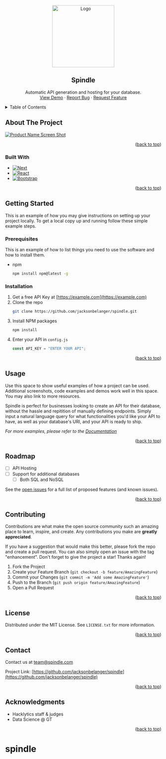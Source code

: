 <!-- Improved compatibility of back to top link: See: https://github.com/othneildrew/Best-README-Template/pull/73 -->

<a name="readme-top"></a>

<!--
*** Thanks for checking out the Best-README-Template. If you have a suggestion
*** that would make this better, please fork the repo and create a pull request
*** or simply open an issue with the tag "enhancement".
*** Don't forget to give the project a star!
*** Thanks again! Now go create something AMAZING! :D
-->

<!-- PROJECT LOGO -->
<br />
<div align="center">
  <a href="https://github.com/jacksonbelanger/spindle">
    <img src="logo.jpeg" alt="Logo" width="200" height="200">
  </a>

<h2 align="center">Spindle</h2>

  <p align="center">
    Automatic API generation and hosting for your database.
    <br />
    <!-- <a href="https://github.com/jacksonbelanger/spindle"><strong>Explore the docs »</strong></a>
    <br />
    <br /> -->
    <a href="https://github.com/jacksonbelanger/spindle">View Demo</a>
    ·
    <a href="https://github.com/jacksonbelanger/spindle/issues">Report Bug</a>
    ·
    <a href="https://github.com/jacksonbelanger/spindle/issues">Request Feature</a>
  </p>
</div>

<!-- TABLE OF CONTENTS -->
<details>
  <summary>Table of Contents</summary>
  <ol>
    <li>
      <a href="#about-the-project">About The Project</a>
      <ul>
        <li><a href="#built-with">Built With</a></li>
      </ul>
    </li>
    <li>
      <a href="#getting-started">Getting Started</a>
      <ul>
        <li><a href="#prerequisites">Prerequisites</a></li>
        <li><a href="#installation">Installation</a></li>
      </ul>
    </li>
    <li><a href="#usage">Usage</a></li>
    <li><a href="#roadmap">Roadmap</a></li>
    <li><a href="#contributing">Contributing</a></li>
    <li><a href="#license">License</a></li>
    <li><a href="#contact">Contact</a></li>
    <li><a href="#acknowledgments">Acknowledgments</a></li>
  </ol>
</details>

<!-- ABOUT THE PROJECT -->

## About The Project

[![Product Name Screen Shot][product-screenshot]](https://example.com)

<p align="right">(<a href="#readme-top">back to top</a>)</p>

### Built With

- [![Next][Next.js]][Next-url]
- [![React][React.js]][React-url]
- [![Bootstrap][Bootstrap.com]][Bootstrap-url]

<p align="right">(<a href="#readme-top">back to top</a>)</p>

<!-- GETTING STARTED -->

## Getting Started

This is an example of how you may give instructions on setting up your project locally.
To get a local copy up and running follow these simple example steps.

### Prerequisites

This is an example of how to list things you need to use the software and how to install them.

- npm
  ```sh
  npm install npm@latest -g
  ```

### Installation

1. Get a free API Key at [https://example.com](https://example.com)
2. Clone the repo
   ```sh
   git clone https://github.com/jacksonbelanger/spindle.git
   ```
3. Install NPM packages
   ```sh
   npm install
   ```
4. Enter your API in `config.js`
   ```js
   const API_KEY = "ENTER YOUR API";
   ```

<p align="right">(<a href="#readme-top">back to top</a>)</p>

<!-- USAGE EXAMPLES -->

## Usage

Use this space to show useful examples of how a project can be used. Additional screenshots, code examples and demos work well in this space. You may also link to more resources.

Spindle is perfect for businesses looking to create an API for their database, without the hassle and repitition of manually defining endpoints. Simply input a natural language query for what functionalities you'd like your API to have, as well as your database's URI, and your API is ready to ship.

_For more examples, please refer to the [Documentation](https://example.com)_

<p align="right">(<a href="#readme-top">back to top</a>)</p>

<!-- ROADMAP -->

## Roadmap

- [ ] API Hosting
- [ ] Support for additional databases
  - [ ] Both SQL and NoSQL

See the [open issues](https://github.com/jacksonbelanger/spindle/issues) for a full list of proposed features (and known issues).

<p align="right">(<a href="#readme-top">back to top</a>)</p>

<!-- CONTRIBUTING -->

## Contributing

Contributions are what make the open source community such an amazing place to learn, inspire, and create. Any contributions you make are **greatly appreciated**.

If you have a suggestion that would make this better, please fork the repo and create a pull request. You can also simply open an issue with the tag "enhancement".
Don't forget to give the project a star! Thanks again!

1. Fork the Project
2. Create your Feature Branch (`git checkout -b feature/AmazingFeature`)
3. Commit your Changes (`git commit -m 'Add some AmazingFeature'`)
4. Push to the Branch (`git push origin feature/AmazingFeature`)
5. Open a Pull Request

<p align="right">(<a href="#readme-top">back to top</a>)</p>

<!-- LICENSE -->

## License

Distributed under the MIT License. See `LICENSE.txt` for more information.

<p align="right">(<a href="#readme-top">back to top</a>)</p>

<!-- CONTACT -->

## Contact

Contact us at team@spindle.com

Project Link: [https://github.com/jacksonbelanger/spindle](https://github.com/jacksonbelanger/spindle)

<p align="right">(<a href="#readme-top">back to top</a>)</p>

<!-- ACKNOWLEDGMENTS -->

## Acknowledgments

- []() Hacklytics staff & judges
- []() Data Science @ GT

<p align="right">(<a href="#readme-top">back to top</a>)</p>

<!-- MARKDOWN LINKS & IMAGES -->
<!-- https://www.markdownguide.org/basic-syntax/#reference-style-links -->

[contributors-shield]: https://img.shields.io/github/contributors/jacksonbelanger/spindle.svg?style=for-the-badge
[contributors-url]: https://github.com/jacksonbelanger/spindle/graphs/contributors
[forks-shield]: https://img.shields.io/github/forks/jacksonbelanger/spindle.svg?style=for-the-badge
[forks-url]: https://github.com/jacksonbelanger/spindle/network/members
[stars-shield]: https://img.shields.io/github/stars/jacksonbelanger/spindle.svg?style=for-the-badge
[stars-url]: https://github.com/jacksonbelanger/spindle/stargazers
[issues-shield]: https://img.shields.io/github/issues/jacksonbelanger/spindle.svg?style=for-the-badge
[issues-url]: https://github.com/jacksonbelanger/spindle/issues
[license-shield]: https://img.shields.io/github/license/jacksonbelanger/spindle.svg?style=for-the-badge
[license-url]: https://github.com/jacksonbelanger/spindle/blob/master/LICENSE.txt
[linkedin-shield]: https://img.shields.io/badge/-LinkedIn-black.svg?style=for-the-badge&logo=linkedin&colorB=555
[linkedin-url]: https://linkedin.com/in/linkedin_username
[product-screenshot]: images/screenshot.png
[Next.js]: https://img.shields.io/badge/next.js-000000?style=for-the-badge&logo=nextdotjs&logoColor=white
[Next-url]: https://nextjs.org/
[React.js]: https://img.shields.io/badge/React-20232A?style=for-the-badge&logo=react&logoColor=61DAFB
[React-url]: https://reactjs.org/
[Bootstrap.com]: https://img.shields.io/badge/Bootstrap-563D7C?style=for-the-badge&logo=bootstrap&logoColor=white
[Bootstrap-url]: https://getbootstrap.com
# spindle
